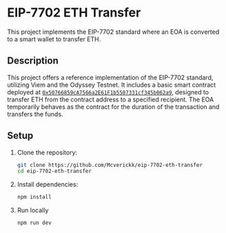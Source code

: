 # EIP-7702 ETH Transfer

This project implements the EIP-7702 standard where an EOA is converted to a smart wallet to transfer ETH.

## Description

This project offers a reference implementation of the EIP-7702 standard, utilizing Viem and the Odyssey Testnet. It includes a basic smart contract deployed at [`0x50766859cA7566a2E61F1b5507331cf345b062a9`](https://odyssey-explorer.ithaca.xyz/address/0x50766859cA7566a2E61F1b5507331cf345b062a9), designed to transfer ETH from the contract address to a specified recipient. The EOA temporarily behaves as the contract for the duration of the transaction and transfers the funds.

## Setup

1. Clone the repository:
    ```sh
    git clone https://github.com/Mcverickk/eip-7702-eth-transfer
    cd eip-7702-eth-transfer
    ```
2. Install dependencies:
    ```sh
    npm install
    ```
3. Run locally
    ```sh
    npm run dev
    ```